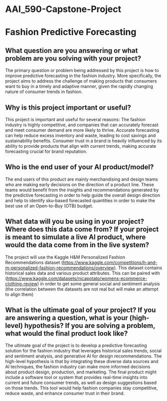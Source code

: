 # AAI_590-Capstone-Project
# Fashion Predictive Forecasting

## What question are you answering or what problem are you solving with your project? 
The primary question or problem being addressed by this project is how to improve predictive forecasting in the fashion industry. More specifically, the project aims to address the challenge of making products that consumers want to buy in a timely and adaptive manner, given the rapidly changing nature of consumer trends in fashion.
## Why is this project important or useful? 
This project is important and useful for several reasons:
The fashion industry is highly competitive, and companies that can accurately forecast and meet consumer demand are more likely to thrive.
Accurate forecasting can help reduce excess inventory and waste, leading to cost savings and sustainability benefits.
Consumer trust in a brand is heavily influenced by its ability to provide products that align with current trends, making accurate forecasting crucial for brand reputation.

## Who is the end user of your AI product/model? 
The end users of this product are mainly merchandising and design teams who are making early decisions on the direction of a product line.  These teams would benefit from the insights and recommendations generated by the predictive forecasting in order to help guide the overall design direction and help to identify sku-based forecasted quantities in order to make the best use of an Open-to-Buy (OTB) budget.

## What data will you be using in your project? Where does this data come from? If your project is meant to simulate a live AI product, where would the data come from in the live system? 
The project will use the Kaggle H&M Personalized Fashion Recommendations dataset (https://www.kaggle.com/competitions/h-and-m-personalized-fashion-recommendations/overview).  This dataset contains historical sales data and various product attributes.  This can be paired with (https://www.kaggle.com/datasets/nicapotato/womens-ecommerce-clothing-review) in order to get some general social and sentiment analysis (the correlation between the datasets are not real but will make an attempt to align them)

## What is the ultimate goal of your project?  If you are answering a question, what is your (high-level) hypothesis? If you are solving a problem, what would the final product look like? 
The ultimate goal of the project is to develop a predictive forecasting solution for the fashion industry that leverages historical sales trends, social and sentiment analysis, and generative AI for design recommendations. The high-level hypothesis is that by integrating these diverse data sources and AI techniques, the fashion industry can make more informed decisions about product design, production, and marketing. The final product might include a software tool or system that provides real-time insights into current and future consumer trends, as well as design suggestions based on those trends. This tool would help fashion companies stay competitive, reduce waste, and enhance consumer trust in their brand.
